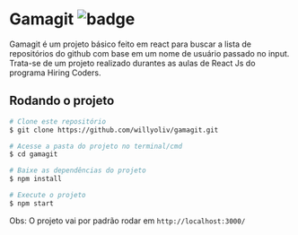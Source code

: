 # Gamagit ![badge](https://img.shields.io/github/languages/top/willyoliv/gamagit)
Gamagit é um projeto básico feito em react para buscar a lista de repositórios do github com base em um nome de usuário passado no input. Trata-se de um projeto realizado durantes as aulas de React Js do programa Hiring Coders.

## Rodando o projeto
```bash
# Clone este repositório
$ git clone https://github.com/willyoliv/gamagit.git

# Acesse a pasta do projeto no terminal/cmd
$ cd gamagit

# Baixe as dependências do projeto
$ npm install

# Execute o projeto
$ npm start
```
Obs: O projeto vai por padrão rodar em `http://localhost:3000/`


